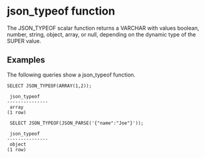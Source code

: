 # json\_typeof function<a name="r_json_typeof"></a>

The JSON\_TYPEOF scalar function returns a VARCHAR with values boolean, number, string, object, array, or null, depending on the dynamic type of the SUPER value\. 

## Examples<a name="r_json_typeof_example"></a>

The following queries show a json\_typeof function\.

```
SELECT JSON_TYPEOF(ARRAY(1,2));

 json_typeof
---------------
 array
(1 row)
```

```
 SELECT JSON_TYPEOF(JSON_PARSE('{"name":"Joe"}'));

 json_typeof
---------------
 object
(1 row)
```